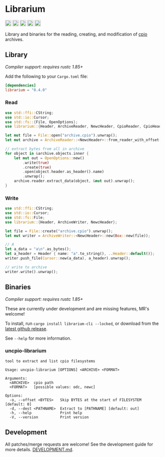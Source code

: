 Librarium
===========

[<img alt="github" src="https://img.shields.io/badge/github-wcampbell0x2a/librarium-8da0cb?style=for-the-badge&labelColor=555555&logo=github" height="20">](https://github.com/wcampbell0x2a/librarium)
[<img alt="crates.io" src="https://img.shields.io/crates/v/librarium.svg?style=for-the-badge&color=fc8d62&logo=rust" height="20">](https://crates.io/crates/librarium)
[<img alt="docs.rs" src="https://img.shields.io/badge/docs.rs-librarium-66c2a5?style=for-the-badge&labelColor=555555&logo=docs.rs" height="20">](https://docs.rs/librarium)
[<img alt="build status" src="https://img.shields.io/github/actions/workflow/status/wcampbell0x2a/librarium/main.yml?branch=master&style=for-the-badge" height="20">](https://github.com/wcampbell0x2a/librarium/actions?query=branch%3Amaster)
[<img alt="Codecov" src="https://img.shields.io/codecov/c/github/wcampbell0x2a/librarium?style=for-the-badge" height="20">](https://app.codecov.io/gh/wcampbell0x2a/librarium)

Library and binaries for the reading, creating, and modification of [cpio](https://en.wikipedia.org/wiki/Cpio) archives.

## Library
*Compiler support: requires rustc 1.85+*

Add the following to your `Cargo.toml` file:
```toml
[dependencies]
librarium = "0.4.0"
```

### Read
```rust
use std::ffi::CString;
use std::io::Cursor;
use std::fs::{File, OpenOptions};
use librarium::{Header, ArchiveReader, NewcHeader, CpioReader, CpioHeader};

let mut file = File::open("archive.cpio").unwrap();
let mut archive = ArchiveReader::<NewcHeader>::from_reader_with_offset(&mut file, 0).unwrap();

// extract bytes from all in archive
for object in &archive.objects.inner {
    let mut out = OpenOptions::new()
        .write(true)
        .create(true)
        .open(object.header.as_header().name)
        .unwrap();
    archive.reader.extract_data(object, &mut out).unwrap();
}
```

### Write
```rust
use std::ffi::CString;
use std::io::Cursor;
use std::fs::File;
use librarium::{Header, ArchiveWriter, NewcHeader};

let file = File::create("archive.cpio").unwrap();
let mut writer = ArchiveWriter::<NewcHeader>::new(Box::new(file));

// A
let a_data = "a\n".as_bytes();
let a_header = Header { name: "a".to_string(), ..Header::default()};
writer.push_file(Cursor::new(a_data), a_header).unwrap();

// write to archive
writer.write().unwrap();
```

## Binaries
*Compiler support: requires rustc 1.85+*

These are currently under development and are missing features, MR's welcome!

To install, run `cargo install librarium-cli --locked`, or download from the
[latest github release](https://github.com/wcampbell0x2a/librarium/releases/latest).

See ``--help`` for more information.

### uncpio-librarium
```text
tool to extract and list cpio filesystems

Usage: uncpio-librarium [OPTIONS] <ARCHIVE> <FORMAT>

Arguments:
  <ARCHIVE>  cpio path
  <FORMAT>   [possible values: odc, newc]

Options:
  -o, --offset <BYTES>   Skip BYTES at the start of FILESYSTEM [default: 0]
  -d, --dest <PATHNAME>  Extract to [PATHNAME] [default: out]
  -h, --help             Print help
  -V, --version          Print version
```

## Development
All patches/merge requests are welcome! See the development guide for more details.
[DEVELOPMENT.md](DEVELOPMENT.md).
